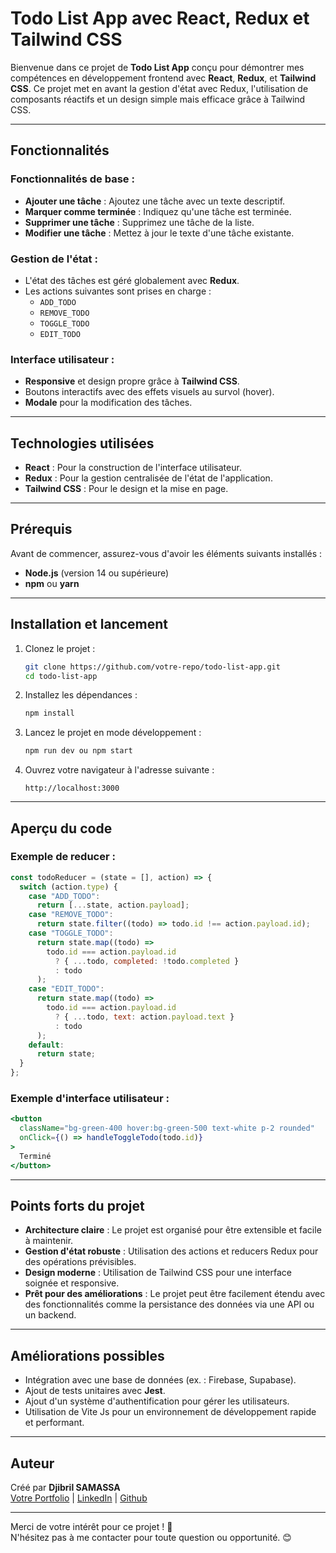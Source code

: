 # Todo List App avec React, Redux et Tailwind CSS

Bienvenue dans ce projet de **Todo List App** conçu pour démontrer mes compétences en développement frontend avec **React**, **Redux**, et **Tailwind CSS**. Ce projet met en avant la gestion d'état avec Redux, l'utilisation de composants réactifs et un design simple mais efficace grâce à Tailwind CSS.

---

## Fonctionnalités

### Fonctionnalités de base :
- **Ajouter une tâche** : Ajoutez une tâche avec un texte descriptif.
- **Marquer comme terminée** : Indiquez qu'une tâche est terminée.
- **Supprimer une tâche** : Supprimez une tâche de la liste.
- **Modifier une tâche** : Mettez à jour le texte d'une tâche existante.

### Gestion de l'état :
- L'état des tâches est géré globalement avec **Redux**.
- Les actions suivantes sont prises en charge : 
  - `ADD_TODO`
  - `REMOVE_TODO`
  - `TOGGLE_TODO`
  - `EDIT_TODO`

### Interface utilisateur :
- **Responsive** et design propre grâce à **Tailwind CSS**.
- Boutons interactifs avec des effets visuels au survol (hover).
- **Modale** pour la modification des tâches.

---

## Technologies utilisées

- **React** : Pour la construction de l'interface utilisateur.
- **Redux** : Pour la gestion centralisée de l'état de l'application.
- **Tailwind CSS** : Pour le design et la mise en page.

---

## Prérequis

Avant de commencer, assurez-vous d'avoir les éléments suivants installés :
- **Node.js** (version 14 ou supérieure)
- **npm** ou **yarn**

---

## Installation et lancement

1. Clonez le projet :
   ```bash
   git clone https://github.com/votre-repo/todo-list-app.git
   cd todo-list-app
   ```

2. Installez les dépendances :
   ```bash
   npm install
   ```

3. Lancez le projet en mode développement :
   ```bash
   npm run dev ou npm start
   ```

4. Ouvrez votre navigateur à l'adresse suivante :
   ```
   http://localhost:3000
   ```

---

## Aperçu du code

### Exemple de reducer :
```javascript
const todoReducer = (state = [], action) => {
  switch (action.type) {
    case "ADD_TODO":
      return [...state, action.payload];
    case "REMOVE_TODO":
      return state.filter((todo) => todo.id !== action.payload.id);
    case "TOGGLE_TODO":
      return state.map((todo) =>
        todo.id === action.payload.id
          ? { ...todo, completed: !todo.completed }
          : todo
      );
    case "EDIT_TODO":
      return state.map((todo) =>
        todo.id === action.payload.id
          ? { ...todo, text: action.payload.text }
          : todo
      );
    default:
      return state;
  }
};
```

### Exemple d'interface utilisateur :
```jsx
<button
  className="bg-green-400 hover:bg-green-500 text-white p-2 rounded"
  onClick={() => handleToggleTodo(todo.id)}
>
  Terminé
</button>
```

---

## Points forts du projet

- **Architecture claire** : Le projet est organisé pour être extensible et facile à maintenir.
- **Gestion d'état robuste** : Utilisation des actions et reducers Redux pour des opérations prévisibles.
- **Design moderne** : Utilisation de Tailwind CSS pour une interface soignée et responsive.
- **Prêt pour des améliorations** : Le projet peut être facilement étendu avec des fonctionnalités comme la persistance des données via une API ou un backend.

---

## Améliorations possibles

- Intégration avec une base de données (ex. : Firebase, Supabase).
- Ajout de tests unitaires avec **Jest**.
- Ajout d'un système d'authentification pour gérer les utilisateurs.
- Utilisation de Vite Js pour un environnement de développement rapide et performant.
---

## Auteur

Créé par **Djibril SAMASSA**  
[Votre Portfolio](https://votre-portfolio.com) | [LinkedIn](https://linkedin.com/in/votreprofil) | [Github](https://github.com/DjibrilKB)

---

Merci de votre intérêt pour ce projet ! 🎉  
N'hésitez pas à me contacter pour toute question ou opportunité. 😊
